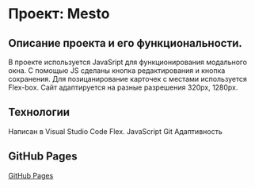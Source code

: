 # Проект: Mesto

## Описание проекта и его функциональности.
В проекте используется JavaSript для функционирования модального окна. С помощью JS сделаны кнопка редактирования и кнопка сохранения. Для позицанирование карточек с местами используется Flex-box. Сайт адаптируется на разные разрешения 320px, 1280px.

## Технологии
Написан в Visual Studio Code
Flex.
JavaScript
Git
Адаптивность

## GitHub Pages
[GitHub Pages](https://murkamilov.github.io/mesto/)

